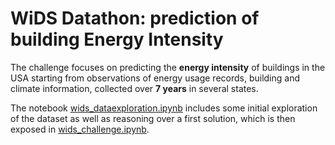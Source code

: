 # WiDS Datathon: prediction of building Energy Intensity

The challenge focuses on predicting the **energy intensity** of buildings in the USA starting from observations of energy usage records, building and climate information, collected over **7 years** in several states.

The notebook [wids_dataexploration.ipynb](wids_dataexploration.ipynb) includes some initial exploration of the dataset as well as reasoning over a first solution, which is then exposed in [wids_challenge.ipynb](wids_challenge.ipynb).